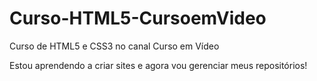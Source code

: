 # Curso-HTML5-CursoemVideo
Curso de HTML5 e CSS3 no canal Curso em Vídeo

Estou aprendendo a criar sites e agora vou gerenciar meus repositórios!